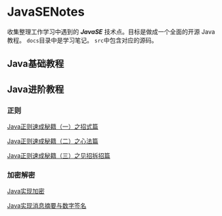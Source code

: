 # JavaSENotes
收集整理工作学习中遇到的 ***JavaSE*** 技术点。目标是做成一个全面的开源 Java 教程。 
`docs`目录中是学习笔记。
`src`中包含对应的源码。 



## Java基础教程



## Java进阶教程

### 正则

[Java正则速成秘籍（一）之招式篇](https://github.com/atlantis1024/JavaSENotes/blob/master/doc/regex(%E6%AD%A3%E5%88%99)/Java%E6%AD%A3%E5%88%99%E9%80%9F%E6%88%90%E7%A7%98%E7%B1%8D%EF%BC%88%E4%B8%80%EF%BC%89%E4%B9%8B%E6%8B%9B%E5%BC%8F%E7%AF%87.md)

[Java正则速成秘籍（二）之心法篇](https://github.com/atlantis1024/JavaSENotes/blob/master/doc/regex(%E6%AD%A3%E5%88%99)/Java%E6%AD%A3%E5%88%99%E9%80%9F%E6%88%90%E7%A7%98%E7%B1%8D%EF%BC%88%E4%BA%8C%EF%BC%89%E4%B9%8B%E5%BF%83%E6%B3%95%E7%AF%87%20.md)

[Java正则速成秘籍（三）之见招拆招篇](https://github.com/atlantis1024/JavaSENotes/blob/master/doc/regex(%E6%AD%A3%E5%88%99)/Java%E6%AD%A3%E5%88%99%E9%80%9F%E6%88%90%E7%A7%98%E7%B1%8D%EF%BC%88%E4%B8%89%EF%BC%89%E4%B9%8B%E8%A7%81%E6%8B%9B%E6%8B%86%E6%8B%9B%E7%AF%87.md)



### 加密解密

[Java实现加密](https://github.com/atlantis1024/JavaSENotes/blob/master/docs/security(%E5%AE%89%E5%85%A8)/Java%E5%AE%9E%E7%8E%B0%E5%8A%A0%E5%AF%86.md)

[Java实现消息摘要与数字签名](https://github.com/atlantis1024/JavaSENotes/blob/master/docs/security(%E5%AE%89%E5%85%A8)/Java%E5%AE%9E%E7%8E%B0%E6%B6%88%E6%81%AF%E6%91%98%E8%A6%81%E4%B8%8E%E6%95%B0%E5%AD%97%E7%AD%BE%E5%90%8D.md)